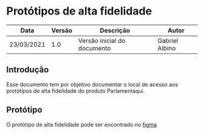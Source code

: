 
# Protótipos de alta fidelidade

| Data       | Versão | Descrição                                           | Autor              |
| ---------- | ------ | --------------------------------------------------- | ------------------ |
| 23/03/2021 | 1.0    | Versão inicial do documento               | Gabriel Albino |

## Introdução
Esse documento tem por objetivo documentar o local de acesso aos protótipos de alta fidelidade do produto Parlamentaqui.

## Protótipo
O protótipo de alta fidelidade pode ser encontrado no [figma](https://www.figma.com/file/UWBRoMSkFlLrO0S0t9yHFc/Parlamentaqui)